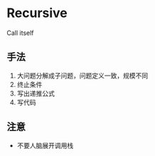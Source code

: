 # Recursive

Call itself

## 手法

1. 大问题分解成子问题，问题定义一致，规模不同
2. 终止条件
3. 写出递推公式
4. 写代码

## 注意

- 不要人脑展开调用栈
